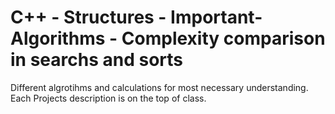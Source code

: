 # C++ - Structures - Important-Algorithms - Complexity comparison in searchs and sorts
Different algrotihms and calculations for most necessary understanding. Each Projects description is on the top of class.
